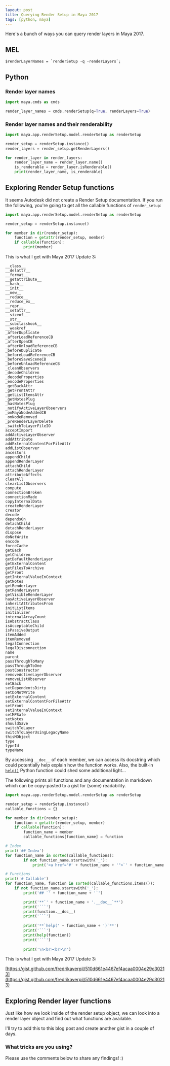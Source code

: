 ```yaml
---
layout: post
title: Querying Render Setup in Maya 2017
tags: [python, maya]
---
```


Here's a bunch of ways you can query render layers in Maya 2017.

<!--more-->


## MEL

```
$renderLayerNames = `renderSetup -q -renderLayers`;
```


## Python


### Render layer names

```python
import maya.cmds as cmds

render_layer_names = cmds.renderSetup(q=True, renderLayers=True)
```

### Render layer names and their renderability

```python
import maya.app.renderSetup.model.renderSetup as renderSetup

render_setup = renderSetup.instance()
render_layers = render_setup.getRenderLayers()

for render_layer in render_layers:
    render_layer_name = render_layer.name()
    is_renderable = render_layer.isRenderable()
    print(render_layer_name, is_renderable)
```


## Exploring Render Setup functions

It seems Autodesk did not create a Render Setup documentation. If you run the following, you're going to get all the callable functions of `render_setup`:

```python
import maya.app.renderSetup.model.renderSetup as renderSetup

render_setup = renderSetup.instance()

for member in dir(render_setup):
    function = getattr(render_setup, member)
    if callable(function):
        print(member)
```

This is what I get with Maya 2017 Update 3:

```
__class__
__delattr__
__format__
__getattribute__
__hash__
__init__
__new__
__reduce__
__reduce_ex__
__repr__
__setattr__
__sizeof__
__str__
__subclasshook__
__weakref__
_afterDuplicate
_afterLoadReferenceCB
_afterOpenCB
_afterUnloadReferenceCB
_beforeDuplicate
_beforeLoadReferenceCB
_beforeSaveSceneCB
_beforeUnloadReferenceCB
_cleanObservers
_decodeChildren
_decodeProperties
_encodeProperties
_getBackAttr
_getFrontAttr
_getListItemsAttr
_getNotesPlug
_hasNotesPlug
_notifyActiveLayerObservers
_onMayaNodeAddedCB
_onNodeRemoved
_preRenderLayerDelete
_switchToLayerFileIO
acceptImport
addActiveLayerObserver
addAttribute
addExternalContentForFileAttr
addListObserver
ancestors
appendChild
appendRenderLayer
attachChild
attachRenderLayer
attributeAffects
clearAll
clearListObservers
compute
connectionBroken
connectionMade
copyInternalData
createRenderLayer
creator
decode
dependsOn
detachChild
detachRenderLayer
dispose
doNotWrite
encode
forceCache
getBack
getChildren
getDefaultRenderLayer
getExternalContent
getFilesToArchive
getFront
getInternalValueInContext
getNotes
getRenderLayer
getRenderLayers
getVisibleRenderLayer
hasActiveLayerObserver
inheritAttributesFrom
initListItems
initializer
internalArrayCount
isAbstractClass
isAcceptableChild
isPassiveOutput
itemAdded
itemRemoved
legalConnection
legalDisconnection
name
parent
passThroughToMany
passThroughToOne
postConstructor
removeActiveLayerObserver
removeListObserver
setBack
setDependentsDirty
setDoNotWrite
setExternalContent
setExternalContentForFileAttr
setFront
setInternalValueInContext
setMPSafe
setNotes
shouldSave
switchToLayer
switchToLayerUsingLegacyName
thisMObject
type
typeId
typeName
```

By accessing `__doc__` of each member, we can access its docstring which could potentially help explain how the function works. Also, the built-in [`help()`](https://docs.python.org/2/library/functions.html#help) Python function could shed some additional light...

The following prints all functions and any documentation in markdown which can be copy-pasted to a gist for (some) readability.

```python
import maya.app.renderSetup.model.renderSetup as renderSetup

render_setup = renderSetup.instance()  
callable_functions = {}

for member in dir(render_setup):
    function = getattr(render_setup, member)
    if callable(function):
        function_name = member
        callable_functions[function_name] = function

# Index
print('## Index')
for function_name in sorted(callable_functions):
        if not function_name.startswith('_'):
            print('<a href="#' + function_name + '">`' + function_name + '`</a>')

# Functions
print('# Callable')
for function_name, function in sorted(callable_functions.items()):
    if not function_name.startswith('_'):
        print('## `' + function_name + '`')

        print('**`' + function_name + '.__doc__`**')
        print('```')
        print(function.__doc__)
        print('```')
                
        print('**`help(' + function_name + ')`**')
        print('```')
        print(help(function))
        print('```')       
        
        print('\n<br><br>\n')
```

This is what I get with Maya 2017 Update 3:

[https://gist.github.com/fredrikaverpil/510d661e4467ef4acaa0004e29c30213](https://gist.github.com/fredrikaverpil/510d661e4467ef4acaa0004e29c30213)



## Exploring Render layer functions

Just like how we look inside of the render setup object, we can look into a render layer object and find out what functions are available.

I'll try to add this to this blog post and create another gist in a couple of days.


### What tricks are you using?

Please use the comments below to share any findings! :)
